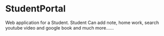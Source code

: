 # StudentPortal
Web application for a Student. Student Can add note, home work, search youtube video and google book and much more......

